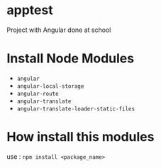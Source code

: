# apptest
Project with Angular done at school

# Install Node Modules
- ```angular```
- ```angular-local-storage```
- ```angular-route```
- ```angular-translate```
- ```angular-translate-loader-static-files```

# How install this modules
use : ```npm install <package_name>```
